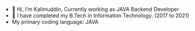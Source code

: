 - 👀 Hi, I’m Kalimuddin, Currently working as JAVA Backend Developer
- 👋 I have completed my B.Tech in Information Technology. (2017 to 2021)
- My primary coding language: JAVA

<!---
Kalimuddin/Kalimuddin is a ✨ special ✨ repository because its `README.md` (this file) appears on your GitHub profile.
You can click the Preview link to take a look at your changes.
--->
